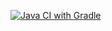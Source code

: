 [![Java CI with Gradle](https://github.com/AnastasiNemenkina1/SelenideHW/actions/workflows/gradle.yml/badge.svg)](https://github.com/AnastasiNemenkina1/SelenideHW/actions/workflows/gradle.yml)
